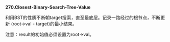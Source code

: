 **270.Closest-Binary-Search-Tree-Value**

利用BST的性质不断朝target搜索，直至最底层。记录一路经过的根节点，不断更新 (root->val - target)的最小结果。

注意：result的初始值必须设置为root->val。
